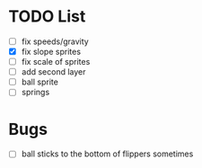 # TODO List

- [ ] fix speeds/gravity
- [x] fix slope sprites
- [ ] fix scale of sprites
- [ ] add second layer
- [ ] ball sprite
- [ ] springs

# Bugs

- [ ] ball sticks to the bottom of flippers sometimes

